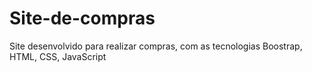 # Site-de-compras
 Site desenvolvido para realizar compras, com as tecnologias Boostrap, HTML, CSS, JavaScript

